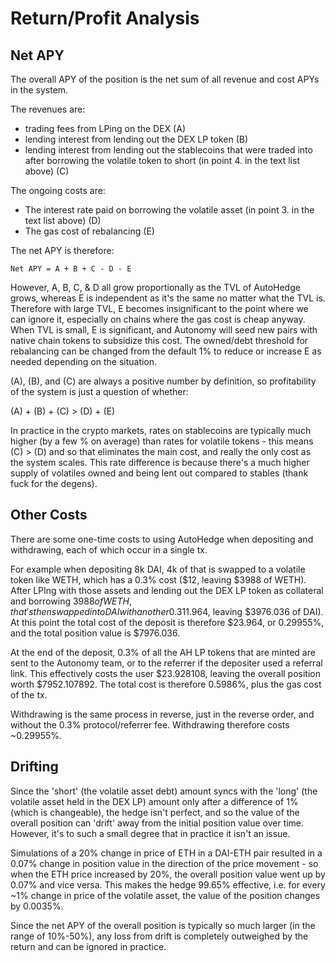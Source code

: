 # Return/Profit Analysis

## Net APY

The overall APY of the position is the net sum of all revenue and cost APYs in the system.

The revenues are:

* trading fees from LPing on the DEX (A)
* lending interest from lending out the DEX LP token (B)
* lending interest from lending out the stablecoins that were traded into after borrowing the volatile token to short (in point 4. in the text list above) (C)

The ongoing costs are:

* The interest rate paid on borrowing the volatile asset (in point 3. in the text list above) (D)
* The gas cost of rebalancing (E)

The net APY is therefore:

`Net APY = A + B + C - D - E`

However, A, B, C, & D all grow proportionally as the TVL of AutoHedge grows, whereas E is independent as it's the same no matter what the TVL is. Therefore with large TVL, E becomes insignificant to the point where we can ignore it, especially on chains where the gas cost is cheap anyway. When TVL is small, E is significant, and Autonomy will seed new pairs with native chain tokens to subsidize this cost. The owned/debt threshold for rebalancing can be changed from the default 1% to reduce or increase E as needed depending on the situation.

(A), (B), and (C) are always a positive number by definition, so profitability of the system is just a question of whether:

(A) + (B) + (C) > (D) + (E)

In practice in the crypto markets, rates on stablecoins are typically much higher (by a few % on average) than rates for volatile tokens - this means (C) > (D) and so that eliminates the main cost, and really the only cost as the system scales. This rate difference is because there's a much higher supply of volatiles owned and being lent out compared to stables (thank fuck for the degens).

## Other Costs

There are some one-time costs to using AutoHedge when depositing and withdrawing, each of which occur in a single tx.

For example when depositing 8k DAI, 4k of that is swapped to a volatile token like WETH, which has a 0.3% cost ($12, leaving $3988 of WETH). After LPIng with those assets and lending out the DEX LP token as collateral and borrowing $3988 of WETH, that's then swapped into DAI with another 0.3% cost ($11.964, leaving $3976.036 of DAI). At this point the total cost of the deposit is therefore $23.964, or 0.29955%, and the total position value is $7976.036.

At the end of the deposit, 0.3% of all the AH LP tokens that are minted are sent to the Autonomy team, or to the referrer if the depositer used a referral link. This effectively costs the user $23.928108, leaving the overall position worth $7952.107892. The total cost is therefore 0.5986%, plus the gas cost of the tx.

Withdrawing is the same process in reverse, just in the reverse order, and without the 0.3% protocol/referrer fee. Withdrawing therefore costs \~0.29955%.

## Drifting

Since the 'short' (the volatile asset debt) amount syncs with the 'long' (the volatile asset held in the DEX LP) amount only after a difference of 1% (which is changeable), the hedge isn't perfect, and so the value of the overall position can 'drift' away from the initial position value over time. However, it's to such a small degree that in practice it isn't an issue.

Simulations of a 20% change in price of ETH in a DAI-ETH pair resulted in a 0.07% change in position value in the direction of the price movement - so when the ETH price increased by 20%, the overall position value went up by 0.07% and vice versa. This makes the hedge 99.65% effective, i.e. for every \~1% change in price of the volatile asset, the value of the position changes by 0.0035%.

Since the net APY of the overall position is typically so much larger (in the range of 10%-50%), any loss from drift is completely outweighed by the return and can be ignored in practice.
